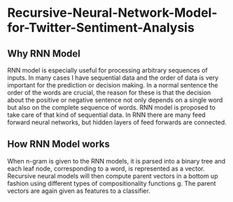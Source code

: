 # Recursive-Neural-Network-Model-for-Twitter-Sentiment-Analysis

<h2>Why RNN Model</h2>

<p>RNN  model is especially useful for processing arbitrary sequences of inputs. In many cases I have sequential data and the order of data is very important for the prediction or decision making. In a normal sentence the order of the words are crucial, the reason for these is that the decision about the positive or negative sentence not only depends on a single word but also on the complete sequence of words. RNN model is proposed to take care of that kind of sequential data. In RNN there are many feed forward neural networks, but hidden layers of feed forwards are connected.</p>


<h2>How RNN Model works</h2>

<p>When n-gram is given to the RNN models, it is parsed into a binary tree and each leaf node, corresponding to a word, is represented as a vector. Recursive neural models will then compute parent vectors in a bottom up fashion using different types of compositionality functions g. The parent vectors are again given as features to a classifier.</p>
